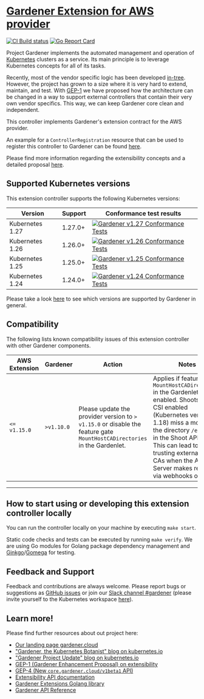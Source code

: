 # [Gardener Extension for AWS provider](https://gardener.cloud)

[![CI Build status](https://concourse.ci.gardener.cloud/api/v1/teams/gardener/pipelines/gardener-extension-provider-aws-master/jobs/master-head-update-job/badge)](https://concourse.ci.gardener.cloud/teams/gardener/pipelines/gardener-extension-provider-aws-master/jobs/master-head-update-job)
[![Go Report Card](https://goreportcard.com/badge/github.com/gardener/gardener-extension-provider-aws)](https://goreportcard.com/report/github.com/gardener/gardener-extension-provider-aws)

Project Gardener implements the automated management and operation of [Kubernetes](https://kubernetes.io/) clusters as a service.
Its main principle is to leverage Kubernetes concepts for all of its tasks.

Recently, most of the vendor specific logic has been developed [in-tree](https://github.com/gardener/gardener).
However, the project has grown to a size where it is very hard to extend, maintain, and test.
With [GEP-1](https://github.com/gardener/gardener/blob/master/docs/proposals/01-extensibility.md) we have proposed how the architecture can be changed in a way to support external controllers that contain their very own vendor specifics.
This way, we can keep Gardener core clean and independent.

This controller implements Gardener's extension contract for the AWS provider.

An example for a `ControllerRegistration` resource that can be used to register this controller to Gardener can be found [here](example/controller-registration.yaml).

Please find more information regarding the extensibility concepts and a detailed proposal [here](https://github.com/gardener/gardener/blob/master/docs/proposals/01-extensibility.md).

## Supported Kubernetes versions

This extension controller supports the following Kubernetes versions:

| Version         | Support     | Conformance test results |
| --------------- | ----------- | ------------------------ |
| Kubernetes 1.27 | 1.27.0+     | [![Gardener v1.27 Conformance Tests](https://testgrid.k8s.io/q/summary/conformance-gardener/Gardener,%20v1.27%20AWS/tests_status?style=svg)](https://testgrid.k8s.io/conformance-gardener#Gardener,%20v1.27%20AWS) |
| Kubernetes 1.26 | 1.26.0+     | [![Gardener v1.26 Conformance Tests](https://testgrid.k8s.io/q/summary/conformance-gardener/Gardener,%20v1.26%20AWS/tests_status?style=svg)](https://testgrid.k8s.io/conformance-gardener#Gardener,%20v1.26%20AWS) |
| Kubernetes 1.25 | 1.25.0+     | [![Gardener v1.25 Conformance Tests](https://testgrid.k8s.io/q/summary/conformance-gardener/Gardener,%20v1.25%20AWS/tests_status?style=svg)](https://testgrid.k8s.io/conformance-gardener#Gardener,%20v1.25%20AWS) |
| Kubernetes 1.24 | 1.24.0+     | [![Gardener v1.24 Conformance Tests](https://testgrid.k8s.io/q/summary/conformance-gardener/Gardener,%20v1.24%20AWS/tests_status?style=svg)](https://testgrid.k8s.io/conformance-gardener#Gardener,%20v1.24%20AWS) |

Please take a look [here](https://github.com/gardener/gardener/blob/master/docs/usage/supported_k8s_versions.md) to see which versions are supported by Gardener in general.

## Compatibility

The following lists known compatibility issues of this extension controller with other Gardener components.

| AWS Extension | Gardener | Action | Notes |
| ------------- | -------- | ------ |  --- |
| `<= v1.15.0` | `>v1.10.0` | Please update the provider version to `> v1.15.0` or disable the feature gate `MountHostCADirectories` in the Gardenlet. | Applies if feature flag `MountHostCADirectories` in the Gardenlet is enabled. Shoots with CSI enabled (Kubernetes version >= 1.18) miss a mount to the directory `/etc/ssl` in the Shoot API Server. This can lead to not trusting external Root CAs when the API Server makes requests via webhooks or OIDC.  |
----

## How to start using or developing this extension controller locally

You can run the controller locally on your machine by executing `make start`.

Static code checks and tests can be executed by running `make verify`. We are using Go modules for Golang package dependency management and [Ginkgo](https://github.com/onsi/ginkgo)/[Gomega](https://github.com/onsi/gomega) for testing.

## Feedback and Support

Feedback and contributions are always welcome. Please report bugs or suggestions as [GitHub issues](https://github.com/gardener/gardener-extension-provider-aws/issues) or join our [Slack channel #gardener](https://kubernetes.slack.com/messages/gardener) (please invite yourself to the Kubernetes workspace [here](http://slack.k8s.io)).

## Learn more!

Please find further resources about out project here:

* [Our landing page gardener.cloud](https://gardener.cloud/)
* ["Gardener, the Kubernetes Botanist" blog on kubernetes.io](https://kubernetes.io/blog/2018/05/17/gardener/)
* ["Gardener Project Update" blog on kubernetes.io](https://kubernetes.io/blog/2019/12/02/gardener-project-update/)
* [GEP-1 (Gardener Enhancement Proposal) on extensibility](https://github.com/gardener/gardener/blob/master/docs/proposals/01-extensibility.md)
* [GEP-4 (New `core.gardener.cloud/v1beta1` API)](https://github.com/gardener/gardener/blob/master/docs/proposals/04-new-core-gardener-cloud-apis.md)
* [Extensibility API documentation](https://github.com/gardener/gardener/tree/master/docs/extensions)
* [Gardener Extensions Golang library](https://godoc.org/github.com/gardener/gardener/extensions/pkg)
* [Gardener API Reference](https://gardener.cloud/api-reference/)
